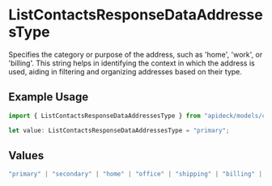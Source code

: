 # ListContactsResponseDataAddressesType

Specifies the category or purpose of the address, such as 'home', 'work', or 'billing'. This string helps in identifying the context in which the address is used, aiding in filtering and organizing addresses based on their type.

## Example Usage

```typescript
import { ListContactsResponseDataAddressesType } from "apideck/models/components";

let value: ListContactsResponseDataAddressesType = "primary";
```

## Values

```typescript
"primary" | "secondary" | "home" | "office" | "shipping" | "billing" | "other"
```